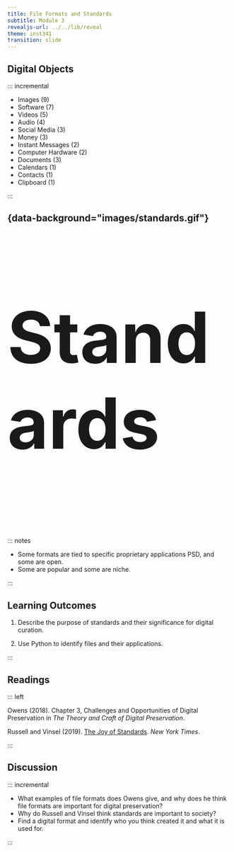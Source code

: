 ```yaml
---
title: File Formats and Standards
subtitle: Module 3
revealjs-url: ../../lib/reveal
theme: inst341
transition: slide
---
```


## Digital Objects

::: incremental

- Images (9)
- Software (7)
- Videos (5)
- Audio (4)
- Social Media (3)
- Money (3) 
- Instant Messages (2)
- Computer Hardware (2)
- Documents (3)
- Calendars (1)
- Contacts (1)
- Clipboard (1)

:::

## {data-background="images/standards.gif"}

<p style="font-size: 120pt; font-weight: bold;">Standards</p>

::: notes

* Some formats are tied to specific proprietary applications PSD, and some are open. 
* Some are popular and some are niche.

:::

## Learning Outcomes

1. Describe the purpose of standards and their significance for digital
   curation.

2. Use Python to identify files and their applications.

:::

##  Readings

::: left

Owens (2018). Chapter 3, Challenges and Opportunities of Digital Preservation
in *The Theory and Craft of Digital Preservation*.

Russell and Vinsel (2019). [The Joy of Standards](https://www.nytimes.com/2019/02/16/opinion/sunday/standardization.html). *New York Times*.

:::

## Discussion

::: incremental

* What examples of file formats does Owens give, and why does he think file
formats are important for digital preservation?
* Why do Russell and Vinsel think standards are important to society?
* Find a digital format and identify who you think created it and what it is used for.

:::


